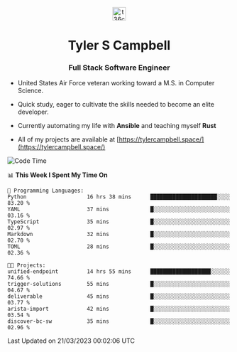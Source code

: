 <p align="center">
<a href="https://www.linkedin.com/in/t36campbell" target="blank"><img align="center" src="https://ik.imagekit.io/t36campbell/Portfolio/linkedin.png.original_m8bbGgPh6.png" alt="t36campbell" height="30" width="30" /></a>
</p>
<h1 align="center">Tyler S Campbell</h1>
<h3 align="center">Full Stack Software Engineer</h3>

* United States Air Force veteran working toward a M.S. in Computer Science.

* Quick study, eager to cultivate the skills needed to become an elite developer.

* Currently automating my life with **Ansible** and teaching myself **Rust**

* All of my projects are available at [https://tylercampbell.space/](https://tylercampbell.space/)

<!--START_SECTION:waka-->
![Code Time](http://img.shields.io/badge/Code%20Time-2%2C289%20hrs%2057%20mins-blue)

📊 **This Week I Spent My Time On** 

```text
💬 Programming Languages: 
Python                   16 hrs 38 mins      █████████████████████░░░░   83.20 % 
YAML                     37 mins             █░░░░░░░░░░░░░░░░░░░░░░░░   03.16 % 
TypeScript               35 mins             █░░░░░░░░░░░░░░░░░░░░░░░░   02.97 % 
Markdown                 32 mins             █░░░░░░░░░░░░░░░░░░░░░░░░   02.70 % 
TOML                     28 mins             █░░░░░░░░░░░░░░░░░░░░░░░░   02.36 % 

🐱‍💻 Projects: 
unified-endpoint         14 hrs 55 mins      ███████████████████░░░░░░   74.66 % 
trigger-solutions        55 mins             █░░░░░░░░░░░░░░░░░░░░░░░░   04.67 % 
deliverable              45 mins             █░░░░░░░░░░░░░░░░░░░░░░░░   03.77 % 
arista-import            42 mins             █░░░░░░░░░░░░░░░░░░░░░░░░   03.54 % 
discover-bc-sw           35 mins             █░░░░░░░░░░░░░░░░░░░░░░░░   02.96 % 
```


 Last Updated on 21/03/2023 00:02:06 UTC
<!--END_SECTION:waka-->
